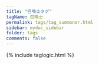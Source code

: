 ```yaml
---
title: "召喚士タグ"
tagName: 召喚士
permalink: tags/tag_summoner.html
sidebar: mydoc_sidebar
folder: tags
comments: false
---
```

{% include taglogic.html %}
